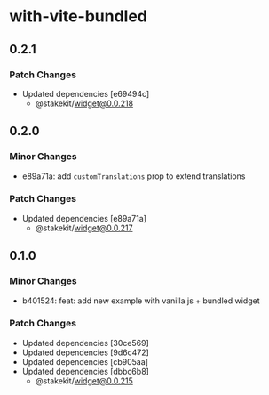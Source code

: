 # with-vite-bundled

## 0.2.1

### Patch Changes

- Updated dependencies [e69494c]
  - @stakekit/widget@0.0.218

## 0.2.0

### Minor Changes

- e89a71a: add `customTranslations` prop to extend translations

### Patch Changes

- Updated dependencies [e89a71a]
  - @stakekit/widget@0.0.217

## 0.1.0

### Minor Changes

- b401524: feat: add new example with vanilla js + bundled widget

### Patch Changes

- Updated dependencies [30ce569]
- Updated dependencies [9d6c472]
- Updated dependencies [cb905aa]
- Updated dependencies [dbbc6b8]
  - @stakekit/widget@0.0.215
